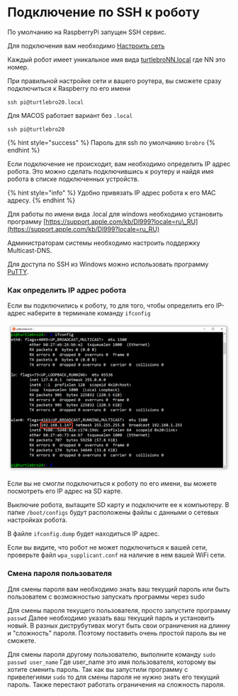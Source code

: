 # Подключение по SSH к роботу

По умолчанию на RaspberryPi запущен SSH сервис.

Для подключения вам необходимо [Настроить сеть](networking.md)

Каждый робот имеет уникальное имя вида [turtlebroNN.local](http://turtlebronn.local/) где NN это номер.

При правильной настройке сети и вашего роутера, вы сможете сразу подключиться к Raspberry по его имени

```text
ssh pi@turtlebro20.local
```

Для MACOS работает вариант без `.local`

```text
ssh pi@turtlebro20
```

{% hint style="success" %}
Пароль для ssh по умолчанию `brobro`
{% endhint %}

Если подключение не происходит, вам необходимо определить IP адрес робота. Это можно сделать подключившись к роутеру и найдя имя робота в списке подключенных устройств.

{% hint style="info" %}
Удобно привязать IP адрес робота к его MAC адресу.
{% endhint %}

Для работы по имени вида .local для windows необходимо установить программу [https://support.apple.com/kb/Dl999?locale=ru\_RU](https://support.apple.com/kb/Dl999?locale=ru_RU)

Администраторам системы необходимо настроить поддержку Multicast-DNS.

Для доступа по SSH из Windows можно использовать программу [PuTTY](https://www.chiark.greenend.org.uk/~sgtatham/putty/latest.html).

### Как определить IP адрес робота

Если вы подключились к роботу, то для того, чтобы определить его IP-адрес наберите в терминале команду `ifconfig`

![](../.gitbook/assets/image.png)

Если вы не смогли подключиться к роботу по его имени, вы можете посмотреть его IP адрес на SD карте.

Выключие робота, вытащите SD карту и подключите ее  к компьютеру. В папке `/boot/configs` будут расположены файлы с данными о сетевых настройках робота.

В файле `ifconfig.dump` будет находиться IP адрес.

Если вы видите, что робот не может подключиться к вашей сети, проверьте файл `wpa_supplicant.conf` на наличие в нем вашей WiFi сети.

### Смена пароля пользователя

Для смены пароля вам необходимо знать ваш текущий пароль или быть пользоватем с возможностью запускать программы через sudo

Для смены пароля текущего пользователя, просто запустите программу `passwd` Далее необходимо указать ваш текущий парль и установить новый. В разных диструбутивах могут быть свои ограничения на длинну и "сложность" пароля. Поэтому поставить очень простой пароль вы не сможете.

Для смены пароля другому пользователю, выполните команду `sudo passwd user_name`  Где user\_name это имя пользователя, которому вы хотите сменить пароль. Так как вы запустили программу с привелегиями `sudo` то для смены пароля не нужно знать его текущий пароль. Также перестают работать ограничения на сложность пароля.



